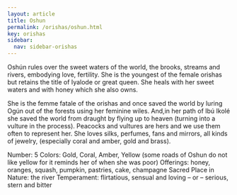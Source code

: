 ```yaml
---
layout: article
title: Oshun
permalink: /orishas/oshun.html
key: orishas
sidebar:
  nav: sidebar-orishas
---
```


Oshún rules over the sweet waters of the world, the brooks, streams and rivers, embodying love, fertility. She is the youngest of the female orishas but retains the title of Iyalode or great queen. She heals with her sweet waters and with honey which she also owns.

She is the femme fatale of the orishas and once saved the world by luring Ogún out of the forests using her feminine wiles. And,in her path of Ibú Ikolé she saved the world from draught by flying up to heaven (turning into a vulture in the process).  Peacocks and vultures are hers and we use them often to represent her. She loves silks, perfumes, fans and mirrors, all kinds of jewelry, (especially coral and amber, gold and brass).


Number: 5
Colors: Gold, Coral, Amber, Yellow (some roads of Oshun do not like yellow for it reminds her of when she was poor)
Offerings: honey, oranges, squash, pumpkin, pastries, cake, champagne
Sacred Place in Nature: the river
Temperament: flirtatious, sensual and loving – or – serious, stern and bitter
